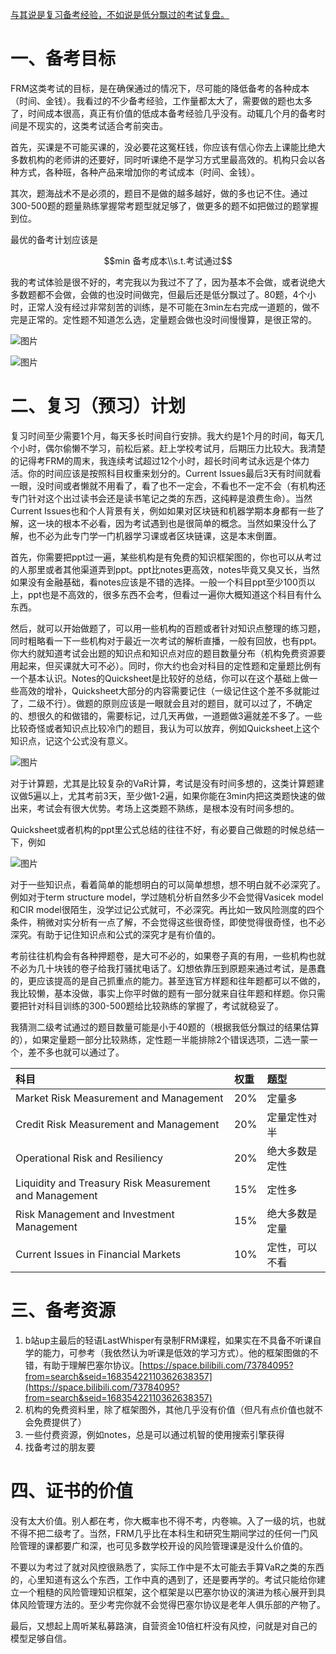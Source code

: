 [与其说是复习备考经验，不如说是低分飘过的考试复盘。](https://mp.weixin.qq.com/s/3aa_mzPijkeRb4lw03IK3g)

# 一、备考目标

FRM这类考试的目标，是在确保通过的情况下，尽可能的降低备考的各种成本（时间、金钱）。我看过的不少备考经验，工作量都太大了，需要做的题也太多了，时间成本很高，真正有价值的低成本备考经验几乎没有。动辄几个月的备考时间是不现实的，这类考试适合考前突击。

首先，买课是不可能买课的，没必要花这冤枉钱，你应该有信心你去上课能比绝大多数机构的老师讲的还要好，同时听课绝不是学习方式里最高效的。机构只会以各种方式，各种班，各种产品来增加你的考试成本（时间、金钱）。

其次，题海战术不是必须的，题目不是做的越多越好，做的多也记不住。通过300-500题的题量熟练掌握常考题型就足够了，做更多的题不如把做过的题掌握到位。

最优的备考计划应该是

$$min 备考成本\\s.t.考试通过$$

我的考试体验是很不好的，考完我以为我过不了了，因为基本不会做，或者说绝大多数题都不会做，会做的也没时间做完，但最后还是低分飘过了。80题，4个小时，正常人没有经过非常刻苦的训练，是不可能在3min左右完成一道题的，做不完是正常的。定性题不知道怎么选，定量题会做也没时间慢慢算，是很正常的。

![图片](https://uploader.shimo.im/f/pnO2fkGHUOedvryt.png!thumbnail?fileGuid=VhRYPXw9VtpKJ9Cq)

![图片](https://uploader.shimo.im/f/Mb6oFh7jOXScELt7.png!thumbnail?fileGuid=VhRYPXw9VtpKJ9Cq)

# 二、复习（预习）计划

复习时间至少需要1个月，每天多长时间自行安排。我大约是1个月的时间，每天几个小时，偶尔偷懒不学习，前松后紧。赶上学校考试月，后期压力比较大。我清楚的记得考FRM的周末，我连续考试超过12个小时，超长时间考试永远是个体力活。你的时间应该是按照科目权重来划分的。Current Issues最后3天有时间就看一眼，没时间或者懒就不用看了，看了也不一定会，不看也不一定不会（有机构还专门针对这个出过读书会还是读书笔记之类的东西，这纯粹是浪费生命）。当然Current Issues也和个人背景有关，例如如果对区块链和机器学期本身都有一些了解，这一块的根本不必看，因为考试遇到也是很简单的概念。当然如果没什么了解，也不必为此专门学一门机器学习课或者区块链课，这是本末倒置。

首先，你需要把ppt过一遍，某些机构是有免费的知识框架图的，你也可以从考过的人那里或者其他渠道弄到ppt。ppt比notes更高效，notes毕竟又臭又长，当然如果没有金融基础，看notes应该是不错的选择。一般一个科目ppt至少100页以上，ppt也是不高效的，很多东西不会考，但看过一遍你大概知道这个科目有什么东西。

然后，就可以开始做题了，可以用一些机构的百题或者针对知识点整理的练习题，同时粗略看一下一些机构对于最近一次考试的解析直播，一般有回放，也有ppt。你大约就知道考试会出题的知识点和知识点对应的题目数量分布（机构免费资源要用起来，但买课就大可不必）。同时，你大约也会对科目的定性题和定量题比例有一个基本认识。Notes的Quicksheet是比较好的总结，你可以在这个基础上做一些高效的增补，Quicksheet大部分的内容需要记住（一级记住这个差不多就能过了，二级不行）。做题的原则应该是一眼就会且对的题目，就可以过了，不确定的、想很久的和做错的，需要标记，过几天再做，一道题做3遍就差不多了。一些比较奇怪或者知识点比较冷门的题目，我认为可以放弃，例如Quicksheet上这个知识点，记这个公式没有意义。

![图片](https://uploader.shimo.im/f/TR346fgnUtBUst9K.png!thumbnail?fileGuid=VhRYPXw9VtpKJ9Cq)



对于计算题，尤其是比较复杂的VaR计算，考试是没有时间多想的，这类计算题建议做5遍以上，尤其考前3天，至少做1-2遍，如果你能在3min内把这类题快速的做出来，考试会有很大优势。考场上这类题不熟练，是根本没有时间多想的。

Quicksheet或者机构的ppt里公式总结的往往不好，有必要自己做题的时候总结一下，例如

![图片](https://uploader.shimo.im/f/ijATJFC5YO6KINEo.png!thumbnail?fileGuid=VhRYPXw9VtpKJ9Cq)

对于一些知识点，看着简单的能想明白的可以简单想想，想不明白就不必深究了。例如对于term structure model，学过随机分析自然多少不会觉得Vasicek model和CIR model很陌生，没学过记公式就可，不必深究。再比如一致风险测度的四个条件，稍微对实分析有一点了解，不会觉得这些很奇怪，即使觉得很奇怪，也不必深究。有助于记住知识点和公式的深究才是有价值的。

考前往往机构会有各种押题卷，是大可不必的，如果卷子真的有用，一些机构也就不必为几十块钱的卷子给我打骚扰电话了。幻想依靠压到原题来通过考试，是愚蠢的，更应该提高的是自己抓重点的能力。甚至连官方样题和往年题都可以不做的，我比较懒，基本没做，事实上你平时做的题有一部分就来自往年题和样题。你只需要把针对科目训练的300-500题给比较熟练的掌握了，考试就稳妥了。

我猜测二级考试通过的题目数量可能是小于40题的（根据我低分飘过的结果估算的），如果定量题一部分比较熟练，定性题一半能排除2个错误选项，二选一蒙一个，差不多也就可以通过了。

|科目|权重|题型|
|:----|:----|:----|
|Market Risk Measurement and Management|20%|定量多|
|Credit Risk Measurement and Management|20%|定量定性对半|
|Operational Risk and Resiliency|20%|绝大多数是定性|
|Liquidity and Treasury Risk Measurement and Management|15%|定性多|
|Risk Management and Investment Management|15%|绝大多数是定量|
|Current Issues in Financial Markets|10%|定性，可以不看|

# 三、备考资源

1. b站up主最后的轻语LastWhisper有录制FRM课程，如果实在不具备不听课自学的能力，可参考（我依然认为听课是低效的学习方式）。他的框架图做的不错，有助于理解巴塞尔协议。[https://space.bilibili.com/73784095?from=search&seid=16835422110362638357](https://space.bilibili.com/73784095?from=search&seid=16835422110362638357)
2. 机构的免费资料里，除了框架图外，其他几乎没有价值（但凡有点价值也就不会免费提供了）
3. 一些付费资源，例如notes，总是可以通过机智的使用搜索引擎获得
4. 找备考过的朋友要
# 四、证书的价值

没有太大价值。别人都在考，你大概率也不得不考，内卷嘛。入了一级的坑，也就不得不把二级考了。当然，FRM几乎比在本科生和研究生期间学过的任何一门风险管理的课都要广和深，也可见多数学校开设的风险管理课是没什么价值的。

不要以为考过了就对风控很熟悉了，实际工作中是不太可能去手算VaR之类的东西的，心里知道有这么个东西，工作中真的遇到了，还是要再学的。考试只能给你建立一个粗糙的风险管理知识框架，这个框架是以巴塞尔协议的演进为核心展开到具体风险管理方法的。至少考完你就不会觉得巴塞尔协议是老年人俱乐部的产物了。

最后，又想起上周听某私募路演，自营资金10倍杠杆没有风控，问就是对自己的模型足够自信。


